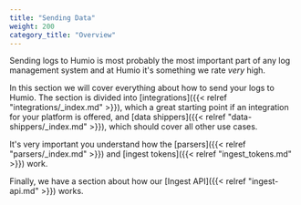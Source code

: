 ```yaml
---
title: "Sending Data"
weight: 200
category_title: "Overview"
---
```


Sending logs to Humio is most probably the most important part of any log management system and at Humio it's something
we rate *very* high.

In this section we will cover everything about how to send your logs to Humio. The section is divided into
[integrations]({{< relref "integrations/_index.md" >}}), which a great starting point if an integration for your platform is
offered, and [data shippers]({{< relref "data-shippers/_index.md" >}}), which should cover all other use cases.

It's very important you understand how the [parsers]({{< relref "parsers/_index.md" >}}) and
[ingest tokens]({{< relref "ingest_tokens.md" >}}) work.

Finally, we have a section about how our [Ingest API]({{< relref "ingest-api.md" >}}) works.
